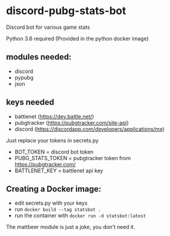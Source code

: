 # discord-pubg-stats-bot
Discord bot for various game stats

Python 3.6 required (Provided in the python docker image)

## modules needed:
* discord
* pypubg
* json

## keys needed
* battlenet (https://dev.battle.net/)
* pubgtracker (https://pubgtracker.com/site-api)
* discord (https://discordapp.com/developers/applications/me)

Just replace your tokens in secrets.py
* BOT_TOKEN = discord bot token
* PUBG_STATS_TOKEN = pubgtracker token from https://pubgtracker.com/
* BATTLENET_KEY = battlenet api key

## Creating a Docker image:
* edit secrets.py with your keys
* run ```docker build --tag statsbot .```
* run the container with ```docker run -d statsbot:latest```

The mattbeer module is just a joke, you don't need it.
